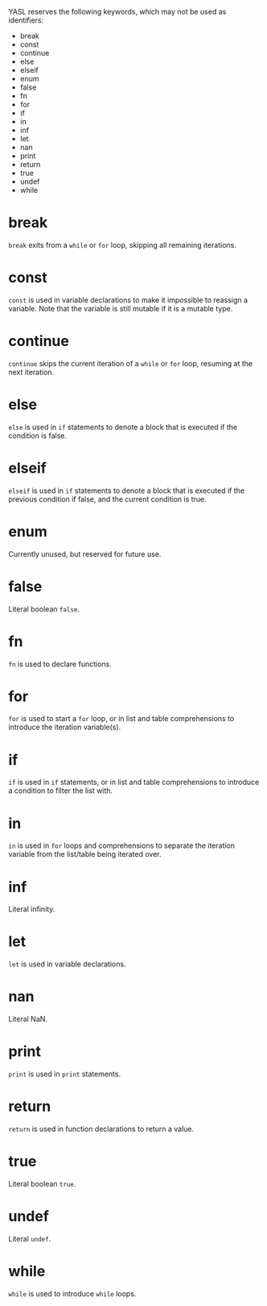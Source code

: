 YASL reserves the following keywords, which may not be used as identifiers:

* break
* const
* continue
* else
* elseif
* enum
* false
* fn
* for
* if
* in
* inf
* let
* nan
* print
* return
* true
* undef
* while

# break 
`break` exits from a `while` or `for` loop, skipping all remaining iterations.

# const
`const` is used in variable declarations to make it impossible to reassign a variable. Note that the variable is still mutable if it is a mutable type.

# continue
`continue` skips the current iteration of a `while` or `for` loop, resuming at the next iteration.

# else
`else` is used in `if` statements to denote a block that is executed if the condition is false.

# elseif
`elseif` is used in `if` statements to denote a block that is executed if the previous condition if false, and the current condition is true.

# enum
Currently unused, but reserved for future use.

# false
Literal boolean `false`.

# fn
`fn` is used to declare functions.

# for
`for` is used to start a `for` loop, or in list and table comprehensions to introduce the iteration variable(s).

# if
`if` is used in `if` statements, or in list and table comprehensions to introduce a condition to filter the list with.

# in
`in` is used in `for` loops and comprehensions to separate the iteration variable from the list/table being iterated over.

# inf
Literal infinity.

# let
`let` is used in variable declarations.

# nan
Literal NaN.

# print
`print` is used in `print` statements.

# return
`return` is used in function declarations to return a value.

# true
Literal boolean `true`.

# undef
Literal `undef`.

# while
`while` is used to introduce `while` loops.

